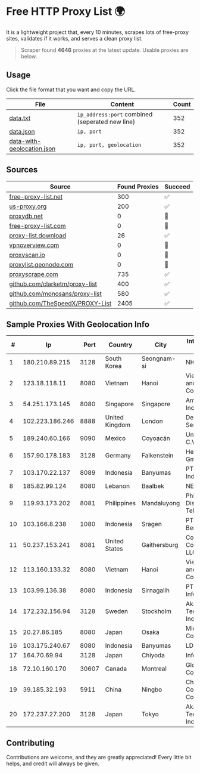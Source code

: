 
# Free HTTP Proxy List 🌍

It is a lightweight project that, every 10 minutes, scrapes lots of free-proxy sites, validates if it works, and serves a clean proxy list.


> Scraper found **4646** proxies at the latest update. Usable proxies are below.

## Usage

Click the file format that you want and copy the URL.


|File|Content|Count|
|----|-------|-----|
|[data.txt](https://raw.githubusercontent.com/themiralay/Proxy-List-World/master/data.txt)|`ip_address:port` combined (seperated new line)|352|
|[data.json](https://raw.githubusercontent.com/themiralay/Proxy-List-World/master/data.json)|`ip, port`|352|
|[data-with-geolocation.json](https://raw.githubusercontent.com/themiralay/Proxy-List-World/master/data-with-geolocation.json)|`ip, port, geolocation`|352|

## Sources

|Source|Found Proxies|Succeed|
|------|-------------|-------|
|[free-proxy-list.net](https://free-proxy-list.net)|300|✅|
|[us-proxy.org](https://www.us-proxy.org)|200|✅|
|[proxydb.net](http://proxydb.net)|0|🚫|
|[free-proxy-list.com](https://free-proxy-list.com/?page=&port=&type%5B%5D=http&type%5B%5D=https&up_time=0&search=Search)|0|🚫|
|[proxy-list.download](https://www.proxy-list.download/HTTP)|26|✅|
|[vpnoverview.com](https://vpnoverview.com/privacy/anonymous-browsing/free-proxy-servers)|0|🚫|
|[proxyscan.io](https://www.proxyscan.io)|0|🚫|
|[proxylist.geonode.com](https://proxylist.geonode.com/api/proxy-list?limit=300&page=1&sort_by=lastChecked&sort_type=desc&protocols=http,https)|0|🚫|
|[proxyscrape.com](https://api.proxyscrape.com/v2/?request=displayproxies&protocol=http&timeout=10000&country=all&ssl=all&anonymity=all)|735|✅|
|[github.com/clarketm/proxy-list](https://raw.githubusercontent.com/clarketm/proxy-list/master/proxy-list-raw.txt)|400|✅|
|[github.com/monosans/proxy-list](https://raw.githubusercontent.com/monosans/proxy-list/main/proxies/http.txt)|580|✅|
|[github.com/TheSpeedX/PROXY-List](https://raw.githubusercontent.com/TheSpeedX/PROXY-List/master/http.txt)|2405|✅|


## Sample Proxies With Geolocation Info

|#|Ip|Port|Country|City|Internet Service Provider|
|-|--|----|-------|----|-------------------------|
|1|180.210.89.215|3128|South Korea|Seongnam-si|NHNCLOUD|
|2|123.18.118.11|8080|Vietnam|Hanoi|VietNam Post and Telecom Corporation|
|3|54.251.173.145|8080|Singapore|Singapore|Amazon.com, Inc.|
|4|102.223.186.246|8888|United Kingdom|London|Dedicated Servers|
|5|189.240.60.166|9090|Mexico|Coyoacán|Uninet S.A. de C.V.|
|6|157.90.178.183|3128|Germany|Falkenstein|Hetzner Online GmbH|
|7|103.170.22.137|8089|Indonesia|Banyumas|PT Puskomedia Indonesia Kreatif|
|8|185.82.99.124|8080|Lebanon|Baalbek|NET 360 S.A.R.L|
|9|119.93.173.202|8081|Philippines|Mandaluyong|Philippine Long Distance Telephone Co.|
|10|103.166.8.238|1080|Indonesia|Sragen|PT Akses Bersama Sedaya|
|11|50.237.153.241|8081|United States|Gaithersburg|Comcast Cable Communications, LLC|
|12|113.160.133.32|8080|Vietnam|Hanoi|VietNam Post and Telecom Corporation|
|13|103.99.136.38|8080|Indonesia|Sirnagalih|PT Jelajah Kreasi Informatika|
|14|172.232.156.94|3128|Sweden|Stockholm|Akamai Technologies, Inc.|
|15|20.27.86.185|8080|Japan|Osaka|Microsoft Corporation|
|16|103.175.240.67|8080|Indonesia|Banyumas|LDP|
|17|164.70.69.94|3128|Japan|Chiyoda|InfoSphere|
|18|72.10.160.170|30607|Canada|Montreal|GloboTech Communications|
|19|39.185.32.193|5911|China|Ningbo|China Mobile Communications Corporation|
|20|172.237.27.200|3128|Japan|Tokyo|Akamai Technologies, Inc.|



## Contributing

Contributions are welcome, and they are greatly appreciated! Every
little bit helps, and credit will always be given.

